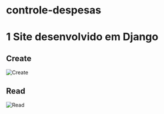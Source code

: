 # controle-despesas
# 1 Site desenvolvido em Django

## Create
![Create](./imagens/tela-1.png)

## Read
![Read](./imagens/tela-2.png)

